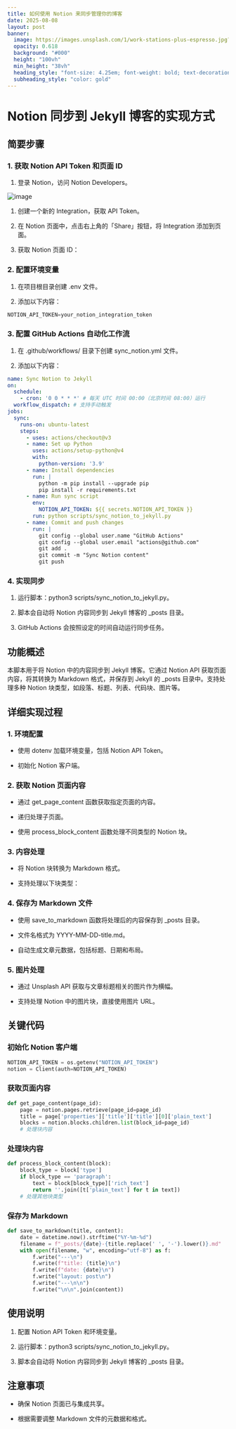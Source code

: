 ```yaml
---
title: 如何使用 Notion 来同步管理你的博客
date: 2025-08-08
layout: post
banner:
  image: https://images.unsplash.com/1/work-stations-plus-espresso.jpg?crop=entropy&cs=tinysrgb&fit=max&fm=jpg&ixid=M3w2OTIwMzJ8MHwxfHJhbmRvbXx8fHx8fHx8fDE3NTQ2OTE2OTl8&ixlib=rb-4.1.0&q=80&w=1080
  opacity: 0.618
  background: "#000"
  height: "100vh"
  min_height: "38vh"
  heading_style: "font-size: 4.25em; font-weight: bold; text-decoration: underline"
  subheading_style: "color: gold"
---
```


# Notion 同步到 Jekyll 博客的实现方式

## 简要步骤

### 1. 获取 Notion API Token 和页面 ID

1. 登录 Notion，访问 Notion Developers。

![image](https://prod-files-secure.s3.us-west-2.amazonaws.com/a7a0cc5a-89b9-4cda-8686-1fba0ca52f40/d19c1afe-dea5-4312-9333-786b0ba83054/image.png?X-Amz-Algorithm=AWS4-HMAC-SHA256&X-Amz-Content-Sha256=UNSIGNED-PAYLOAD&X-Amz-Credential=ASIAZI2LB466VNABN225%2F20250808%2Fus-west-2%2Fs3%2Faws4_request&X-Amz-Date=20250808T222139Z&X-Amz-Expires=3600&X-Amz-Security-Token=IQoJb3JpZ2luX2VjEHYaCXVzLXdlc3QtMiJHMEUCIQCNE2r4zKShgmHyBGkIPWDis%2Bd2jSr2ViV19y%2FdVXtBeAIgaE%2FWDQ2m9Xv6njpOzV0lDaVaeh6pN7%2FqJeQnzR3YRCkqiAQIr%2F%2F%2F%2F%2F%2F%2F%2F%2F%2F%2FARAAGgw2Mzc0MjMxODM4MDUiDBEmqTlDBguGdMgkWyrcA2KUTaxwb0%2BXD8A4dOGQktMjCDFm7wGuM7XL7FibWTJVTTIVfofjGl9sQkfvVisP8oAXIDvvXVUvGv6TLqpE7l%2BvUOzN%2Fev2G3N7nCK%2BPhggSfCanZXMk7Hw8NPeANZ1j3lKsbEAIjHfhOjd3UHpwy78Tp8jZRl4BbX9yn5JUCE7sSWL7zsV5X4Lgu61w678b7EhQutowobYFpWoCCqPXbQ74NDn5S6P4CLe288Apy%2FlQHdvhjAJn3m7GxuSFjoglPrvVq8QjMcL%2BWf55yfTAR%2FiL%2BOKpu6PeoJ9B2iuAJuxdCbZAFGjAMmZ%2BxPJGXXnykrkWSlv6%2Bn%2BXxhAj4b%2F418mgRq%2BR4R7yMCL3by1%2FFx4HK18ZLP%2FIe%2BjxLgnwVT%2Bp88anhNSDdf2%2FfuROoK6M3fQcE0i8n7vh9FWt%2BfhyXvuSJtVOf1tHhEpBHVjAEee8EeQ0hRJKhh1SCvt0e2LomqBWUXO3HXi2tAAzcRsHF6CBM2QxKiO5hucJr2%2Bz99GN4%2B7uw2feoQKpe4IKko33AiM7GbE4fQnuzdFNtOWIS393JRhK00ahzwdkxi0KEWo%2BdGmXnZjePLB97Y%2F1%2Fo3ITkpkOIiAuVUrHaz0pjF7dr%2BDwYcY9k8xdYPlYXUML7f2cQGOqUBvNCXHyenWEueyVTnpGbfAPBLfZx16aPYfELlwCLuRW4zls31tB1cf4%2FLNxmVMHB4HsaxoUeckAeIaSEe6qeDJDhH3tHviTZo09OXhKYXZbq7mmo5jaQQo0lWqpHheQ7tC0ufx4N5h7Zcc0G487wrWtd%2BC%2BCZ6q%2BZoRlMLmrHdKGHohqhwagaJSklZjwQ%2FtAeLc52ecp7jS6jU%2F%2Fj%2FQJ%2BKDKn7c%2B8&X-Amz-Signature=6974fc07eb3b591e90b592752817ea5b67b8ed97e949b8805d01f5dd9680a902&X-Amz-SignedHeaders=host&x-amz-checksum-mode=ENABLED&x-id=GetObject)

1. 创建一个新的 Integration，获取 API Token。

1. 在 Notion 页面中，点击右上角的「Share」按钮，将 Integration 添加到页面。

1. 获取 Notion 页面 ID：


### 2. 配置环境变量

1. 在项目根目录创建 .env 文件。

1. 添加以下内容：

```javascript
NOTION_API_TOKEN=your_notion_integration_token
```

### 3. 配置 GitHub Actions 自动化工作流

1. 在 .github/workflows/ 目录下创建 sync_notion.yml 文件。

1. 添加以下内容：

```yaml
name: Sync Notion to Jekyll
on:
  schedule:
    - cron: '0 0 * * *' # 每天 UTC 时间 00:00（北京时间 08:00）运行
  workflow_dispatch: # 支持手动触发
jobs:
  sync:
    runs-on: ubuntu-latest
    steps:
      - uses: actions/checkout@v3
      - name: Set up Python
        uses: actions/setup-python@v4
        with:
          python-version: '3.9'
      - name: Install dependencies
        run: |
          python -m pip install --upgrade pip
          pip install -r requirements.txt
      - name: Run sync script
        env:
          NOTION_API_TOKEN: ${{ secrets.NOTION_API_TOKEN }}
        run: python scripts/sync_notion_to_jekyll.py
      - name: Commit and push changes
        run: |
          git config --global user.name "GitHub Actions"
          git config --global user.email "actions@github.com"
          git add .
          git commit -m "Sync Notion content"
          git push
```

### 4. 实现同步

1. 运行脚本：python3 scripts/sync_notion_to_jekyll.py。

1. 脚本会自动将 Notion 内容同步到 Jekyll 博客的 _posts 目录。

1. GitHub Actions 会按照设定的时间自动运行同步任务。

## 功能概述

本脚本用于将 Notion 中的内容同步到 Jekyll 博客。它通过 Notion API 获取页面内容，将其转换为 Markdown 格式，并保存到 Jekyll 的 _posts 目录中。支持处理多种 Notion 块类型，如段落、标题、列表、代码块、图片等。

## 详细实现过程

### 1. 环境配置

- 使用 dotenv 加载环境变量，包括 Notion API Token。

- 初始化 Notion 客户端。

### 2. 获取 Notion 页面内容

- 通过 get_page_content 函数获取指定页面的内容。

- 递归处理子页面。

- 使用 process_block_content 函数处理不同类型的 Notion 块。

### 3. 内容处理

- 将 Notion 块转换为 Markdown 格式。

- 支持处理以下块类型：


### 4. 保存为 Markdown 文件

- 使用 save_to_markdown 函数将处理后的内容保存到 _posts 目录。

- 文件名格式为 YYYY-MM-DD-title.md。

- 自动生成文章元数据，包括标题、日期和布局。

### 5. 图片处理

- 通过 Unsplash API 获取与文章标题相关的图片作为横幅。

- 支持处理 Notion 中的图片块，直接使用图片 URL。

## 关键代码

### 初始化 Notion 客户端

```python
NOTION_API_TOKEN = os.getenv("NOTION_API_TOKEN")
notion = Client(auth=NOTION_API_TOKEN)
```

### 获取页面内容

```python
def get_page_content(page_id):
    page = notion.pages.retrieve(page_id=page_id)
    title = page['properties']['title']['title'][0]['plain_text']
    blocks = notion.blocks.children.list(block_id=page_id)
    # 处理块内容
```

### 处理块内容

```python
def process_block_content(block):
    block_type = block['type']
    if block_type == 'paragraph':
        text = block[block_type]['rich_text']
        return ''.join([t['plain_text'] for t in text])
    # 处理其他块类型
```

### 保存为 Markdown

```python
def save_to_markdown(title, content):
    date = datetime.now().strftime("%Y-%m-%d")
    filename = f"_posts/{date}-{title.replace(' ', '-').lower()}.md"
    with open(filename, "w", encoding="utf-8") as f:
        f.write("---\n")
        f.write(f"title: {title}\n")
        f.write(f"date: {date}\n")
        f.write("layout: post\n")
        f.write("---\n\n")
        f.write("\n\n".join(content))
```

## 使用说明

1. 配置 Notion API Token 和环境变量。

1. 运行脚本：python3 scripts/sync_notion_to_jekyll.py。

1. 脚本会自动将 Notion 内容同步到 Jekyll 博客的 _posts 目录。

## 注意事项

- 确保 Notion 页面已与集成共享。

- 根据需要调整 Markdown 文件的元数据和格式。